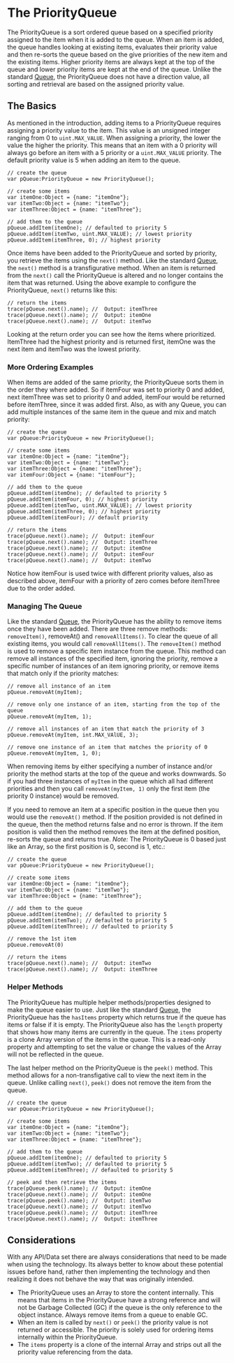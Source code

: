 # The PriorityQueue #

The PriorityQueue is a sort ordered queue based on a specified priority assigned to the item when it is added to the queue.  When an item is added, the queue handles looking at existing items, evaluates their priority value and then re-sorts the queue based on the give priorities of the new item and the existing items.  Higher priority items are always kept at the top of the queue and lower priority items are kept at the end of the queue.  Unlike the standard [Queue](QueueDataStructure.md), the PriorityQueue does not have a direction value, all sorting and retrieval are based on the assigned priority value.

## The Basics ##
As mentioned in the introduction, adding items to a PriorityQueue requires assigning a priority value to the item.  This value is an unsigned integer ranging from 0 to `uint.MAX_VALUE`.  When assigning a priority, the lower the value the higher the priority.  This means that an item with a 0 priority will always go before an item with a 5 priority or a `uint.MAX_VALUE` priority.  The default priority value is 5 when adding an item to the queue.

```
// create the queue
var pQueue:PriorityQueue = new PriorityQueue();

// create some items
var itemOne:Object = {name: "itemOne"};
var itemTwo:Object = {name: "itemTwo"};
var itemThree:Object = {name: "itemThree"};

// add them to the queue
pQueue.addItem(itemOne); // defaulted to priority 5
pQueue.addItem(itemTwo, uint.MAX_VALUE); // lowest priority
pQueue.addItem(itemThree, 0); // highest priority
```

Once items have been added to the PriorityQueue and sorted by priority, you retrieve the items using the `next()` method.  Like the standard [Queue](QueueDataStructure.md), the `next()` method is a transfigurative method.  When an item is returned from the `next()` call the PriorityQueue is altered and no longer contains the item that was returned.  Using the above example to configure the PriorityQueue, `next()` returns like this:

```
// return the items
trace(pQueue.next().name); //  Output: itemThree
trace(pQueue.next().name); //  Output: itemOne
trace(pQueue.next().name); //  Output: itemTwo
```

Looking at the return order you can see how the items where prioritized.  ItemThree had the highest priority and is returned first, itemOne was the next item and itemTwo was the lowest priority.

### More Ordering Examples ###
When items are added of the same priority, the PriorityQueue sorts them in the order they where added.  So if itemFour was set to priority 0 and added, next itemThree was set to priority 0 and added, itemFour would be returned before itemThree, since it was added first. Also, as with any Queue, you can add multiple instances of the same item in the queue and mix and match priority:

```
// create the queue
var pQueue:PriorityQueue = new PriorityQueue();

// create some items
var itemOne:Object = {name: "itemOne"};
var itemTwo:Object = {name: "itemTwo"};
var itemThree:Object = {name: "itemThree"};
var itemFour:Object = {name: "itemFour"};

// add them to the queue
pQueue.addItem(itemOne); // defaulted to priority 5
pQueue.addItem(itemFour, 0); // highest priority
pQueue.addItem(itemTwo, uint.MAX_VALUE); // lowest priority
pQueue.addItem(itemThree, 0); // highest priority
pQueue.addItem(itemFour); // default priority

// return the items
trace(pQueue.next().name); //  Output: itemFour
trace(pQueue.next().name); //  Output: itemThree
trace(pQueue.next().name); //  Output: itemOne
trace(pQueue.next().name); //  Output: itemFour
trace(pQueue.next().name); //  Output: itemTwo
```

Notice how itemFour is used twice with different priority values, also as described above, itemFour with a priority of zero comes before itemThree due to the order added.

### Managing The Queue ###
Like the standard [Queue](QueueDataStructure.md), the PriorityQueue has the ability to remove items once they have been added.  There are three remove methods: `removeItem()`, removeAt() and `removeAllItems()`.  To clear the queue of all existing items, you would call `removeAllItems()`. The `removeItem()` method is used to remove a specific item instance from the queue.  This method can remove all instances of the specified item, ignoring the priority, remove a specific number of instances of an item ignoring priority, or remove items that match only if the priority matches:

```
// remove all instance of an item
pQueue.removeAt(myItem);

// remove only one instance of an item, starting from the top of the queue
pQueue.removeAt(myItem, 1);

// remove all instances of an item that match the priority of 3
pQueue.removeAt(myItem, int.MAX_VAlUE, 3);

// remove one instance of an item that matches the priority of 0
pQueue.removeAt(myItem, 1, 0);
```

When removing items by either specifying a number of instance and/or priority the method starts at the top of the queue and works downwards. So if you had three instances of `myItem` in the queue which all had different priorities and then you call `removeAt(myItem, 1)` only the first item (the priority 0 instance) would be removed.

If you need to remove an item at a specific position in the queue then you would use the `removeAt()` method.  If the position provided is not defined in the queue, then the method returns false and no error is thrown.  If the item position is valid then the method removes the item at the defined position, re-sorts the queue and returns true.  _Note:_ The PriorityQueue is 0 based just like an Array, so the first position is 0, second is 1, etc.:

```
// create the queue
var pQueue:PriorityQueue = new PriorityQueue();

// create some items
var itemOne:Object = {name: "itemOne"};
var itemTwo:Object = {name: "itemTwo"};
var itemThree:Object = {name: "itemThree"};

// add them to the queue
pQueue.addItem(itemOne); // defaulted to priority 5
pQueue.addItem(itemTwo); // defaulted to priority 5
pQueue.addItem(itemThree); // defaulted to priority 5

// remove the 1st item
pQueue.removeAt(0)

// return the items
trace(pQueue.next().name); //  Output: itemTwo
trace(pQueue.next().name); //  Output: itemThree
```

### Helper Methods ###
The PriorityQueue  has multiple helper methods/properties designed to make the queue easier to use. Just like the standard [Queue](QueueDataStructure.md), the PriorityQueue has the `hasItems` property which returns true if the queue has items or false if it is empty.  The PriorityQueue also has the `length` property that shows how many items are currently in the queue.  The `items` property is a clone Array version of the items in the queue.  This is a read-only property and attempting to set the value or change the values of the Array will not be reflected in the queue.

The last helper method on the PriorityQueue is the `peek()` method.  This method allows for a non-transfigative call to view the next item in the queue.  Unlike calling `next()`, `peek()` does not remove the item from the queue.

```
// create the queue
var pQueue:PriorityQueue = new PriorityQueue();

// create some items
var itemOne:Object = {name: "itemOne"};
var itemTwo:Object = {name: "itemTwo"};
var itemThree:Object = {name: "itemThree"};

// add them to the queue
pQueue.addItem(itemOne); // defaulted to priority 5
pQueue.addItem(itemTwo); // defaulted to priority 5
pQueue.addItem(itemThree); // defaulted to priority 5

// peek and then retrieve the items
trace(pQueue.peek().name); //  Output: itemOne
trace(pQueue.next().name); //  Output: itemOne
trace(pQueue.peek().name); //  Output: itemTwo
trace(pQueue.next().name); //  Output: itemTwo
trace(pQueue.peek().name); //  Output: itemThree
trace(pQueue.next().name); //  Output: itemThree
```

## Considerations ##

With any API/Data set there are always considerations that need to be made when using the technology.  Its always better to know about these potential issues before hand, rather then implementing the technology and then realizing it does not behave the way that was originally intended.

  * The PriorityQueue uses an Array to store the content internally.  This means that items in the PriorityQueue have a strong reference and will not be Garbage Collected (GC) if the queue is the only reference to the object instance.  Always remove items from a queue to enable GC.
  * When an item is called by `next()` or `peek()` the priority value is not returned or accessible.  The priority is solely used for ordering items internally within the PriorityQueue.
  * The `items` property is a clone of the internal Array and strips out all the priority value referencing from the data.
